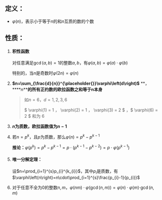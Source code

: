 ## 定义：

- $\varphi\left(n\right)$，表示小于等于$n$的和$n$互质的数的个数

## 性质：

1. #### 积性函数

    对任意满足$\operatorname{\mathrm{gcd}}\left(a,b\right)=1$的整数$a,b$，有$\varphi\left(a,b\right)=\varphi\left(a\right)\cdot\varphi\left(b\right)$

    特别的，当$n$是奇数时$\varphi\left(2n\right)=\varphi\left(n\right)$

2. **$n=\sum_{\frac{d}{n}}^{\placeholder{}}\varphi\left(d\right)$** **，****$n$****的所有正约数的欧拉函数之和等于n本身**

    > 如$n=6$，$d=1,2,3,6$
    >
    > $ \varphi(1) = 1 $，$ \varphi(2) = 1 $，$ \varphi(3) = 2 $ ，$ \varphi(6) = 2 $ 和为 $6$
    >
3. **$n$****为质数，欧拉函数值为****$n-1$**
4. 若$n=p^{k}$，且$p$为质数，那么$\varphi\left(n\right)=p^{k}-p^{k-1}$

    **推论：**$\varphi\left(p^{k}\right)=p^{k}-p^{k-1}=p\cdot\left(p^{k-1}-p^{k-2}\right)=p\cdot \varphi\left(p^{k-1}\right)$
5. #### 唯一分解定理：

    设$n=\prod_{i=1}^{s}p_{i}^{k_{i}}$，其中$p_{i}$是质数，有$\varphi\left(n\right)=n\cdot\prod_{i=1}^{s}\frac{p_{i}-1}{p_{i}}$
6. 对于任意不全为0的整数$n,m$，$\varphi\left(nm\right)\cdot\varphi\left(\operatorname{\mathrm{gcd}}\left(n,m\right )\right)=\varphi\left(n\right)\cdot\varphi\left(m\right)\operatorname{\cdot\mathrm{gcd}} \left(n,m\right)$